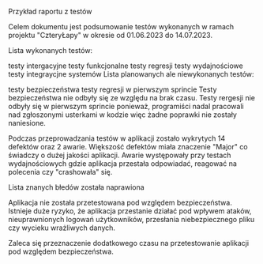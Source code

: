 
Przykład raportu z testów

Celem dokumentu jest podsumowanie testów wykonanych w ramach projektu "CzteryŁapy" w okresie od 01.06.2023 do 14.07.2023.

Lista wykonanych testów:

testy intergacyjne
testy funkcjonalne
testy regresji
testy wydajnościowe
testy integraycjne systemów
Lista planowanych ale niewykonanych testów:

testy bezpieczeństwa
testy regresji w pierwszym sprincie
Testy bezpieczeństwa nie odbyły się ze względu na brak czasu. Testy rergesji nie odbyły się w pierwszym sprincie ponieważ, programiści nadal pracowali nad zgłoszonymi usterkami w kodzie więc żadne poprawki nie zostały naniesione.

Podczas przeprowadzania testów w aplikacji zostało wykrytych 14 defektów oraz 2 awarie. Większość defektów miała znaczenie "Major" co świadczy o dużej jakości aplikacji. Awarie występowały przy testach wydajnościowych gdzie aplikacja przestała odpowiadać, reagować na polecenia czy "crashowała" się.

Lista znanych błedów została naprawiona

Aplikacja nie została przetestowana pod względem bezpieczeństwa. Istnieje duże ryzyko, że aplikacja przestanie działać pod wpływem ataków, nieuprawnionych logowań użytkowników, przesłania niebezpiecznego pliku czy wycieku wrażliwych danych.

Zaleca się przeznaczenie dodatkowego czasu na przetestowanie aplikacji pod względem bezpieczeństwa.